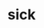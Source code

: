 ---
category: 4-letters
denotation: null
name: sick
reference_link: https://www.etymonline.com/word/sick
root_language: null
root_name: null
title: sick
type: free
word_sums:
- respelling: sick
  sum: 'Sick + '
---